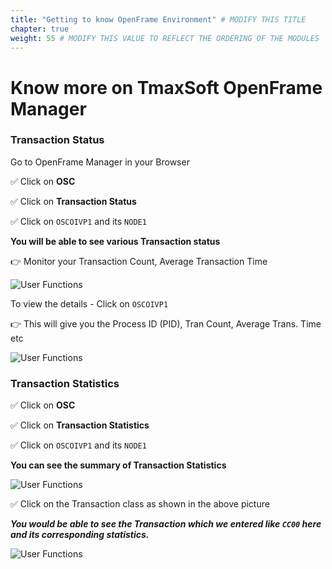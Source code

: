 ```yaml
---
title: "Getting to know OpenFrame Environment" # MODIFY THIS TITLE
chapter: true
weight: 55 # MODIFY THIS VALUE TO REFLECT THE ORDERING OF THE MODULES
---
```


# Know more on TmaxSoft OpenFrame Manager

### **Transaction Status**

Go to OpenFrame Manager in your Browser

:white_check_mark: Click on **OSC**

:white_check_mark: Click on **Transaction Status**

:white_check_mark: Click on `OSCOIVP1` and its `NODE1`

**You will be able to see various Transaction status**

:point_right: Monitor your Transaction Count, Average Transaction Time

![User Functions](/images/run/transtatus.png)

To view the details - Click on `OSCOIVP1`

:point_right: This will give you the Process ID (PID), Tran Count, Average Trans. Time etc

![User Functions](/images/run/trandetail.png)

### **Transaction Statistics**

:white_check_mark: Click on **OSC**

:white_check_mark: Click on **Transaction Statistics**

:white_check_mark: Click on `OSCOIVP1` and its `NODE1`

**You can see the summary of Transaction Statistics**

![User Functions](/images/run/trandtl1.png)

:white_check_mark: Click on the Transaction class as shown in the above picture

***You would be able to see the Transaction which we entered like `CC00` here and its corresponding statistics.***

![User Functions](/images/run/trandtl2.png)

